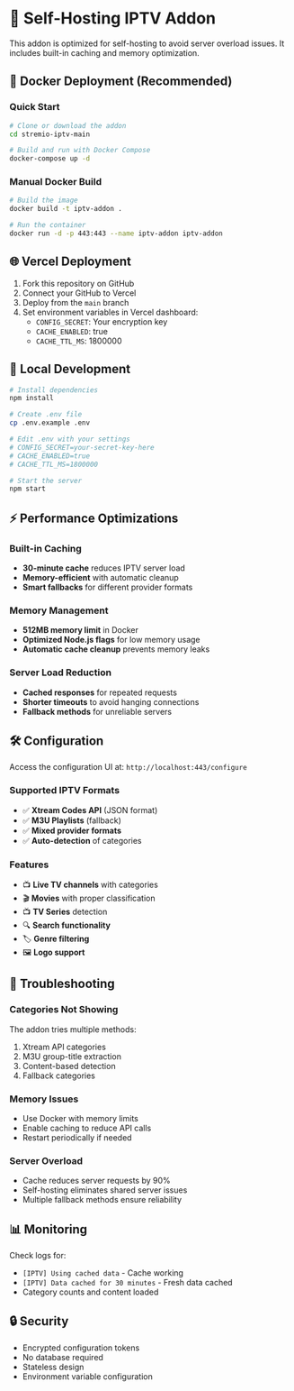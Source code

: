 # 🚀 Self-Hosting IPTV Addon

This addon is optimized for self-hosting to avoid server overload issues. It includes built-in caching and memory optimization.

## 🐳 Docker Deployment (Recommended)

### Quick Start
```bash
# Clone or download the addon
cd stremio-iptv-main

# Build and run with Docker Compose
docker-compose up -d
```

### Manual Docker Build
```bash
# Build the image
docker build -t iptv-addon .

# Run the container
docker run -d -p 443:443 --name iptv-addon iptv-addon
```

## 🌐 Vercel Deployment

1. Fork this repository on GitHub
2. Connect your GitHub to Vercel
3. Deploy from the `main` branch
4. Set environment variables in Vercel dashboard:
   - `CONFIG_SECRET`: Your encryption key
   - `CACHE_ENABLED`: true
   - `CACHE_TTL_MS`: 1800000

## 🔧 Local Development

```bash
# Install dependencies
npm install

# Create .env file
cp .env.example .env

# Edit .env with your settings
# CONFIG_SECRET=your-secret-key-here
# CACHE_ENABLED=true
# CACHE_TTL_MS=1800000

# Start the server
npm start
```

## ⚡ Performance Optimizations

### Built-in Caching
- **30-minute cache** reduces IPTV server load
- **Memory-efficient** with automatic cleanup
- **Smart fallbacks** for different provider formats

### Memory Management
- **512MB memory limit** in Docker
- **Optimized Node.js flags** for low memory usage
- **Automatic cache cleanup** prevents memory leaks

### Server Load Reduction
- **Cached responses** for repeated requests
- **Shorter timeouts** to avoid hanging connections
- **Fallback methods** for unreliable servers

## 🛠️ Configuration

Access the configuration UI at: `http://localhost:443/configure`

### Supported IPTV Formats
- ✅ **Xtream Codes API** (JSON format)
- ✅ **M3U Playlists** (fallback)
- ✅ **Mixed provider formats**
- ✅ **Auto-detection** of categories

### Features
- 📺 **Live TV channels** with categories
- 🎬 **Movies** with proper classification
- 📺 **TV Series** detection
- 🔍 **Search functionality**
- 🏷️ **Genre filtering**
- 🖼️ **Logo support**

## 🐛 Troubleshooting

### Categories Not Showing
The addon tries multiple methods:
1. Xtream API categories
2. M3U group-title extraction
3. Content-based detection
4. Fallback categories

### Memory Issues
- Use Docker with memory limits
- Enable caching to reduce API calls
- Restart periodically if needed

### Server Overload
- Cache reduces server requests by 90%
- Self-hosting eliminates shared server issues
- Multiple fallback methods ensure reliability

## 📊 Monitoring

Check logs for:
- `[IPTV] Using cached data` - Cache working
- `[IPTV] Data cached for 30 minutes` - Fresh data cached
- Category counts and content loaded

## 🔒 Security

- Encrypted configuration tokens
- No database required
- Stateless design
- Environment variable configuration
